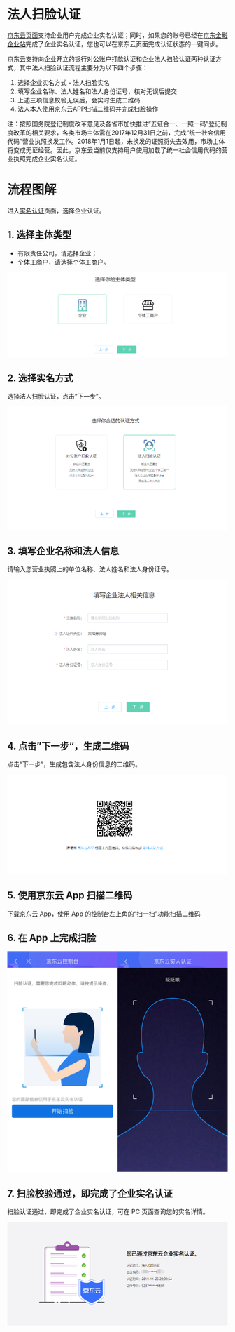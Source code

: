 # 法人扫脸认证
[京东云页面](https://realname.jdcloud.com/account/verify)支持企业用户完成企业实名认证；同时，如果您的账号已经在[京东金融企业站](https://biz.jd.com)完成了企业实名认证，您也可以在京东云页面完成认证状态的一键同步。

京东云支持向企业开立的银行对公账户打款认证和企业法人扫脸认证两种认证方式，其中法人扫脸认证流程主要分为以下四个步骤：

 1. 选择企业实名方式 - 法人扫脸实名
 2. 填写企业名称、法人姓名和法人身份证号，核对无误后提交
 3. 上述三项信息校验无误后，会实时生成二维码
 4. 法人本人使用京东云APP扫描二维码并完成扫脸操作
 

注：按照国务院登记制度改革意见及各省市加快推进“五证合一、一照一码”登记制度改革的相关要求，各类市场主体需在2017年12月31日之前，完成“统一社会信用代码”营业执照换发工作。2018年1月1日起，未换发的证照将失去效用，市场主体将变成无证经营。因此，京东云当前仅支持用户使用加载了统一社会信用代码的营业执照完成企业实名认证。


# 流程图解
进入[实名认证](https://realname.jdcloud.com/account/verify)页面，选择企业认证。

 ## 1. 选择主体类型

 - 有限责任公司，请选择企业；
 - 个体工商户，请选择个体工商户。

![](../../../../image/User/quickrealname/%E4%B8%BB%E4%BD%93%E9%80%89%E6%8B%A9.png)


## 2. 选择实名方式

选择法人扫脸认证，点击“下一步”。

![](../../../../image/User/Legalface/%E6%96%B9%E5%BC%8F-%E6%B3%95%E4%BA%BA.png)


## 3. 填写企业名称和法人信息

请输入您营业执照上的单位名称、法人姓名和法人身份证号。

![](../../../../image/User/Legalface/%E6%B3%95%E4%BA%BA%E4%BF%A1%E6%81%AF.png)


## 4. 点击”下一步“，生成二维码

点击“下一步”，生成包含法人身份信息的二维码。

![](../../../../image/User/Legalface/%E4%BA%8C%E7%BB%B4%E7%A0%81.png)


## 5. 使用京东云 App 扫描二维码

下载京东云 App，使用 App 的控制台左上角的“扫一扫”功能扫描二维码



## 6. 在 App 上完成扫脸

![](../../../../image/User/personal/%E6%89%AB%E8%84%B8.jpg)


## 7. 扫脸校验通过，即完成了企业实名认证

扫脸认证通过，即完成了企业实名认证，可在 PC 页面查询您的实名详情。

![](../../../../image/User/Legalface/done.png)


